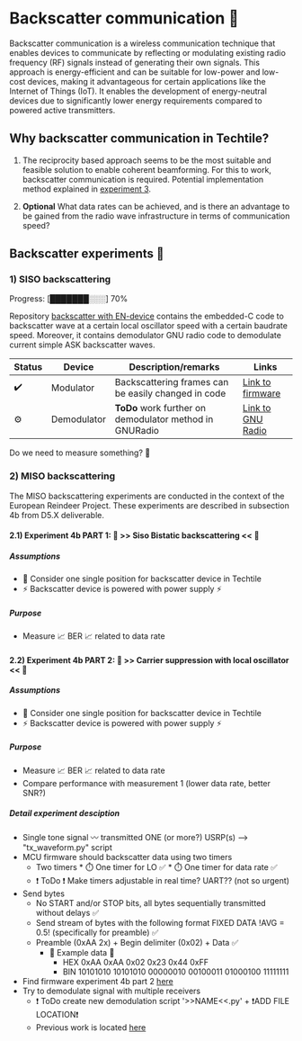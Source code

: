 # Backscatter communication 📡

Backscatter communication is a wireless communication technique that enables devices to communicate by reflecting or modulating existing radio frequency (RF) signals instead of generating their own signals. This approach is energy-efficient and can be suitable for low-power and low-cost devices, making it advantageous for certain applications like the Internet of Things (IoT). It enables the development of energy-neutral devices due to significantly lower energy requirements compared to powered active transmitters.

## Why backscatter communication in Techtile?

1) The reciprocity based approach seems to be the most suitable and feasible solution to enable coherent beamforming. For this to work, backscatter communication is required. Potential implementation method explained in [experiment 3](https://github.com/techtile-by-dramco/experiments/tree/main/03_geometry_based_beamforming).

2) **Optional** What data rates can be achieved, and is there an advantage to be gained from the radio wave infrastructure in terms of communication speed?


## Backscatter experiments 🧪

### 1) SISO backscattering

Progress: [███████░░░] 70%

Repository [backscatter with EN-device](https://github.com/techtile-by-dramco/EN-device-backscatter) contains the embedded-C code to backscatter wave at a certain local oscillator speed with a certain baudrate speed.
Moreover, it contains demodulator GNU radio code to demodulate current simple ASK backscatter waves.

| Status | Device | Description/remarks | Links | 
|-|-|-|-|
|✔️ | Modulator | Backscattering frames can be easily changed in code | [Link to firmware](https://github.com/techtile-by-dramco/EN-device-backscatter/tree/main/firmware-vscode) |
|⚙️ | Demodulator | **ToDo** work further on demodulator method in GNURadio | [Link to GNU Radio](https://github.com/techtile-by-dramco/EN-device-backscatter/tree/main/gnuradio/receiver) |

Do we need to measure something? 🤔

### 2) MISO backscattering

The MISO backscattering experiments are conducted in the context of the European Reindeer Project. These experiments are described in subsection 4b from D5.X deliverable.

#### 2.1) Experiment 4b PART 1: 🧪 >> Siso Bistatic backscattering << 🧪

##### Assumptions
* 📍 Consider one single position for backscatter device in Techtile
* ⚡ Backscatter device is powered with power supply ⚡
  
##### Purpose 
* Measure 📈 BER 📈 related to data rate


#### 2.2) Experiment 4b PART 2: 🧪 >> Carrier suppression with local oscillator << 🧪

##### Assumptions
* 📍 Consider one single position for backscatter device in Techtile
* ⚡ Backscatter device is powered with power supply ⚡
  
##### Purpose 
* Measure 📈 BER 📈 related to data rate
* Compare performance with measurement 1 (lower data rate, better SNR?)

##### Detail experiment desciption
* Single tone signal 〰️ transmitted ONE (or more?) USRP(s) --> "tx_waveform.py" script
* MCU firmware should backscatter data using two timers
	* Two timers 
    		* ⏱️ One timer for LO ✅
    		* ⏱️ One timer for data rate ✅
	* ❗ ToDo ❗ Make timers adjustable in real time? UART?? (not so urgent)
* Send bytes
	* No START and/or STOP bits, all bytes sequentially transmitted without delays ✅
	* Send stream of bytes with the following format FIXED DATA !AVG = 0.5! (specifically for preamble) ✅
 	* Preamble (0xAA 2x) + Begin delimiter (0x02) + Data ✅
    	*  📙 Example data 📙
	        *  HEX 0xAA 0xAA 0x02 0x23 0x44 0xFF
	        *  BIN 10101010 10101010 00000010 00100011 01000100 11111111
 * Find firmware experiment 4b part 2 [here](https://github.com/techtile-by-dramco/EN-device-backscatter/tree/main/firmware-vscode-exp-4b-part-2)
 * Try to demodulate signal with multiple receivers
 	* ❗ ToDo  create new demodulation script '>>NAME<<.py' + ❗ADD FILE LOCATION❗
  	* Previous work is located [here](https://github.com/techtile-by-dramco/EN-device-backscatter/tree/main/gnuradio/receiver)






